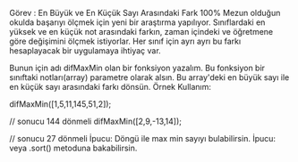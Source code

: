 Görev : En Büyük ve En Küçük Sayı Arasındaki Fark
100%
Mezun olduğun okulda başarıyı ölçmek için yeni bir araştırma yapılıyor. Sınıflardaki en yüksek ve en küçük not arasındaki farkın, zaman içindeki ve öğretmene göre değişimini ölçmek istiyorlar. Her sınıf için ayrı ayrı bu farkı hesaplayacak bir uygulamaya ihtiyaç var.

Bunun için adı difMaxMin olan bir fonksiyon yazalım.
Bu fonksiyon bir sınıftaki notları(array) parametre olarak alsın.
Bu array'deki en büyük sayı ile en küçük sayı arasındaki farkı dönsün.
Örnek Kullanım:

difMaxMin([1,5,11,145,51,2]);

// sonucu 144 dönmeli
difMaxMin([2,9,-13,14]);

// sonucu 27 dönmeli
İpucu: Döngü ile max min sayıyı bulabilirsin.
İpucu: veya .sort() metoduna bakabilirsin.
